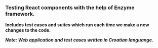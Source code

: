 ### Testing React components with the help of Enzyme framework.
**Includes test cases and suites which run each time we make a new changes to the code.**

***Note: Web application and test cases written in Croatian languange.***
